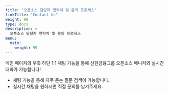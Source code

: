 ```yaml
---
title: "오픈소스 담당자 연락처 및 문의 프로세스"
linkTitle: "Contact Us"
weight: 99
type: docs
description: >
  오픈소스 담당자 연락처 및 문의 프로세스
menu:
  main:
    weight: 99
---
```


<!--Start of Tawk.to Script-->
<script type="text/javascript">
  var Tawk_API=Tawk_API||{}, Tawk_LoadStart=new Date();
  (function(){
  var s1=document.createElement("script"),s0=document.getElementsByTagName("script")[0];
  s1.async=true;
  s1.src='https://embed.tawk.to/65efb2738d261e1b5f6c2a19/1hoo525oa';
  s1.charset='UTF-8';
  s1.setAttribute('crossorigin','*');
  s0.parentNode.insertBefore(s1,s0);
  })();
  </script>
  <!--End of Tawk.to Script-->

메인 페이지의 우측 하단 1:1 채팅 기능을 통해 신한금융그룹 오픈소스 매니저와 실시간 대화가 가능합니다!

* 채팅 기능을 통해 자주 묻는 질문 검색이 가능합니다.
* 실시간 채팅을 원하시면 직접 문의를 남겨주세요.

